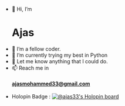 - 👋 Hi, I’m <h1>Ajas</h1>
- 👀 I’m a fellow coder.
- 🌱 I’m currently trying my best in Python
- 💞️ Let me know anything that I could do.
- 📫 Reach me in <h4>ajasmohammed33@gmail.com</h4>
- Holopin Badge : [![@ajas33's Holopin board](https://holopin.me/ajas33)](https://holopin.io/@ajas33)
